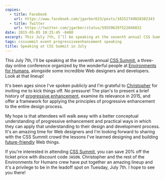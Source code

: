 ```yaml
---
copies:
  - title: Facebook
    url: https://www.facebook.com/jgarber623/posts/10152749028302343
  - title: Twitter
    url: https://twitter.com/jgarber/status/595596297522040832
date: 2015-05-05 10:25:45 -0400
excerpt: This July 7th, I’ll be speaking at the seventh annual CSS Summit.
tags: csssummit event progressiveenhancement speaking
title: Speaking at CSS Summit in July
---
```


This July 7th, I'll be speaking at the seventh annual [CSS Summit](http://csssummit.com/), a three-day online conference organized by the wonderful people at [Environments for Humans](http://environmentsforhumans.com/), alongside some incredible Web designers and developers. Look at that lineup!

It's been ages since I've spoken publicly and I'm grateful to [Christopher](http://christopherschmitt.com/) for inviting me to kick things off. No pressure! The plan's to present a brief history of [progressive enhancement](https://en.wikipedia.org/wiki/Progressive_enhancement), examine its relevance in 2015, and offer a framework for applying the principles of progressive enhancement to the entire design process.

My hope is that attendees will walk away with a better conceptual understanding of progressive enhancement and practical ways in which they can apply that understanding to their design and development process. It's an amazing time for Web designers and I'm looking forward to sharing with the CSS Summit crowd the lessons I've learned designing and building [future-friendly](http://futurefriendlyweb.com/) Web things.

If you're interested in attending [CSS Summit](http://csssummit.com/), you can save 20% off the ticket price with discount code `JASON`. Christopher and the rest of the Environments for Humans crew have put together an amazing lineup and it's a privilege to be in the leadoff spot on Tuesday, July 7th. I hope to see you there!